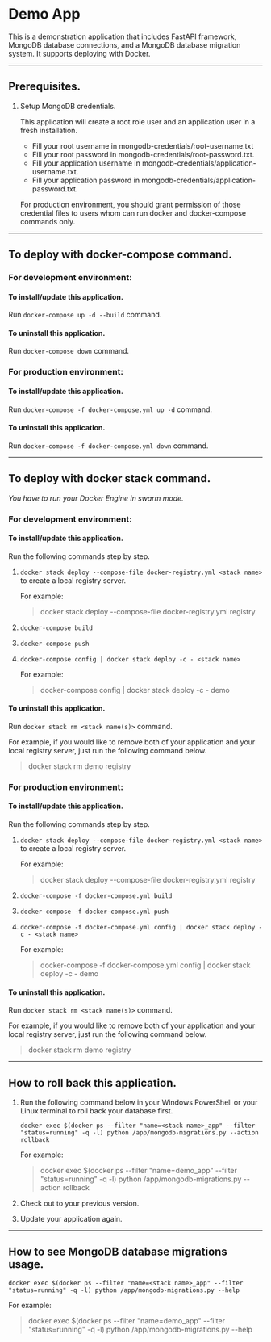 # Demo App
This is a demonstration application that includes FastAPI framework, MongoDB database connections, 
and a MongoDB database migration system. It supports deploying with Docker.

---

## Prerequisites.
1. Setup MongoDB credentials.

    This application will create a root role user and an application user in a fresh installation.

    * Fill your root username in mongodb-credentials/root-username.txt
    * Fill your root password in mongodb-credentials/root-password.txt.
    * Fill your application username in mongodb-credentials/application-username.txt.
    * Fill your application password in mongodb-credentials/application-password.txt.
    
    For production environment, you should grant permission of those credential files to users whom can run docker
    and docker-compose commands only.

---

## To deploy with docker-compose command.
### For development environment:
#### To install/update this application.
Run `docker-compose up -d --build` command.
#### To uninstall this application.
Run `docker-compose down` command.

### For production environment:
#### To install/update this application.
Run `docker-compose -f docker-compose.yml up -d` command.
#### To uninstall this application.
Run `docker-compose -f docker-compose.yml down` command.

---

## To deploy with docker stack command.
_You have to run your Docker Engine in swarm mode._
### For development environment:
#### To install/update this application.
Run the following commands step by step.

1. `docker stack deploy --compose-file docker-registry.yml <stack name>` to create a local registry server.    

    For example:

    > docker stack deploy --compose-file docker-registry.yml registry

1. `docker-compose build`
1. `docker-compose push`
1. `docker-compose config | docker stack deploy -c - <stack name>`

    For example:

    > docker-compose config | docker stack deploy -c - demo

#### To uninstall this application.
Run `docker stack rm <stack name(s)>` command.

For example, if you would like to remove both of your application and your local registry server, just run the following
command below.
> docker stack rm demo registry

### For production environment:
#### To install/update this application.
Run the following commands step by step.

1. `docker stack deploy --compose-file docker-registry.yml <stack name>` to create a local registry server.    

    For example:

    > docker stack deploy --compose-file docker-registry.yml registry

1. `docker-compose -f docker-compose.yml build`
1. `docker-compose -f docker-compose.yml push`
1. `docker-compose -f docker-compose.yml config | docker stack deploy -c - <stack name>`

    For example:
    
    > docker-compose -f docker-compose.yml config | docker stack deploy -c - demo

#### To uninstall this application.
Run `docker stack rm <stack name(s)>` command.

For example, if you would like to remove both of your application and your local registry server, just run the following
command below.
> docker stack rm demo registry

---

## How to roll back this application.
1.  Run the following command below in your Windows PowerShell or your Linux terminal to roll back your database first.

    `docker exec $(docker ps --filter "name=<stack name>_app" --filter "status=running" -q -l)
    python /app/mongodb-migrations.py --action rollback`

    For example:

    > docker exec $(docker ps --filter "name=demo_app" --filter "status=running" -q -l)
    python /app/mongodb-migrations.py --action rollback

1.  Check out to your previous version.
1.  Update your application again.

---

## How to see MongoDB database migrations usage.
`docker exec $(docker ps --filter "name=<stack name>_app" --filter "status=running" -q -l)
python /app/mongodb-migrations.py --help`

For example:

> docker exec $(docker ps --filter "name=demo_app" --filter "status=running" -q -l) python /app/mongodb-migrations.py --help
